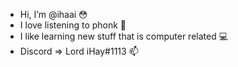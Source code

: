 -  Hi, I’m @ihaai 😳
-  I love listening to phonk 🎵
-  I like learning new stuff that is computer related 💻
-  Discord => Lord iHay#1113 📫

<!---
ihaai/ihaai is a ✨ special ✨ repository because its `README.md` (this file) appears on your GitHub profile.
You can click the Preview link to take a look at your changes.
--->
